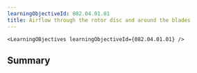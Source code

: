 ```yaml
---
learningObjectiveId: 082.04.01.01
title: Airflow through the rotor disc and around the blades
---
```


```tsx eval
<LearningOBjectives learningObjectiveId={082.04.01.01} />
```

## Summary

